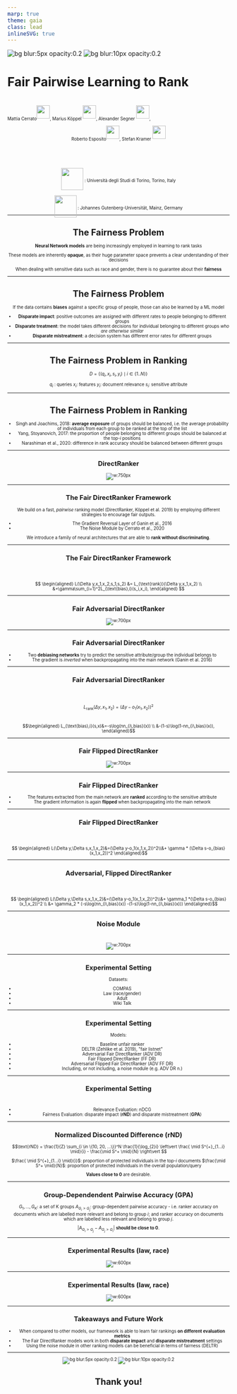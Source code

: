 ```yaml
---
marp: true
theme: gaia
class: lead
inlineSVG: true
---
```




![bg blur:5px opacity:0.2](img/unito.png)
![bg blur:10px opacity:0.2](img/mainz.jpg)

# Fair Pairwise Learning to Rank

<br>
<span style="font-size:0.7em;text-align:center">
Mattia Cerrato<sup><img src="img/unito.png" width="30px"></img></sup>, Marius Köppel <sup><img src="img/mainz.jpg" width="30px"></img></sup></sup>, Alexander Segner <sup><img src="img/mainz.jpg" width="30px"></img></sup>,

Roberto Esposito<sup><img src="img/unito.png" width="30px"></img></sup>, Stefan Kramer <sup><img src="img/mainz.jpg" width="30px"></img></sup>

<br><br>

<div><img src="img/unito.png" width="50px" style="text-align:center;position:relative;top:18px"></img> : Università degli Studi di Torino, Torino, Italy

<img src="img/mainz.jpg" width="50px" style="text-align:center;position:relative;top:18px"></img> : Johannes Gutenberg-Universität, Mainz, Germany

</span>


--- 

<!-- paginate: true -->
<!-- footer: Cerrato et al., Fair Pairwise Learning to Rank. DSAA 2020.
-->

# The Fairness Problem

**Neural Network models** are being increasingly employed in learning to rank tasks

These models are inherently **opaque**, as their huge parameter space prevents a clear understanding of their decisions

When dealing with sensitive data such as race and gender, there is no guarantee about their **fairness**

---

# The Fairness Problem

If the data contains **biases** against a specific group of people, those can also be learned by a ML model

* **Disparate impact**: positive outcomes are assigned with different rates to people belonging to different groups
* **Disparate treatment**: the model takes different decisions for individual belonging to different groups *who are otherwise similar*
* **Disparate mistreatment**: a decision system has different error rates for different groups

---

# The Fairness Problem in Ranking

$$ D = \{(q_i, x_i, s_i, y_i) \;\mid\; i \in \{1 .. N\}\} $$

$q_i$ : queries
$x_i$: features
$y_i$: document relevance
$s_i$: sensitive attribute

---

# The Fairness Problem in Ranking

* Singh and Joachims, 2018: **average exposure** of groups should be balanced, i.e. the average probability of individuals from each group to be ranked at the top of the list
* Yang, Stoyanovich, 2017: the proportion of people belonging to different groups should be balanced at the top-$i$ positions
* Narashiman et al., 2020: difference in rank accuracy should be balanced between different groups

---

## DirectRanker

![w:750px](img/ranker_base.png)


---

## The Fair DirectRanker Framework

We build on a fast, *pairwise* ranking model (DirectRanker, Köppel et al. 2019) by employing different strategies to encourage fair outputs.

* The Gradient Reversal Layer of Ganin et al., 2016
* The Noise Module by Cerrato et al., 2020

We introduce a family of neural architectures that are able to **rank without discriminating**.

---

## The Fair DirectRanker Framework

<br><br>

$$
\begin{aligned}
L(\Delta y,x_1,x_2,s_1,s_2) &= L_{\text{rank}}(\Delta y,x_1,x_2) \\ &+\gamma\sum_{i=1}^2L_{\text{bias},i}(s_i,x_i),
\end{aligned}
$$

---

## Fair Adversarial DirectRanker

![w:700px](img/ranker_adv.png)


---

## Fair Adversarial DirectRanker

* Two **debiasing networks** try to predict the sensitive attribute/group the individual belongs to
* The gradient is *inverted* when backpropagating into the main network (Ganin et al. 2016)

---

## Fair Adversarial DirectRanker
<br>
<br>

$$L_{\text{rank}}(\Delta y,x_1,x_2)=(\Delta y-o_1(x_1,x_2))^2$$
<br>

$$\begin{aligned}
L_{\text{bias},i}(s,x)&=-s\log(nn_{i\,bias}(x)) \\ &-(1-s)\log(1-nn_{i\,bias}(x)),
\end{aligned}$$

---

## Fair Flipped DirectRanker

![w:700px](img/ranker_flip.png)


---

## Fair Flipped DirectRanker

* The features extracted from the main network are **ranked** according to the sensitive attribute
* The gradient information is again **flipped** when backpropagating into the main network

---

## Fair Flipped DirectRanker

<br><br>

$$
\begin{aligned}
L(\Delta y,\Delta s,x_1,x_2)&=(\Delta y-o_1(x_1,x_2))^2\\&+ \gamma * (\Delta s-o_{bias}(x_1,x_2))^2 
\end{aligned}$$


---

## Adversarial, Flipped DirectRanker

<br> <br>


$$
\begin{aligned}
L(\Delta y,\Delta s,x_1,x_2)&=(\Delta y-o_1(x_1,x_2))^2\\&+ \gamma_1 *(\Delta s-o_{bias}(x_1,x_2))^2 \\ &+ \gamma_2 * (-s\log(nn_{i\,bias}(x)) -(1-s)\log(1-nn_{i\,bias}(x)))
\end{aligned}$$

---

## Noise Module
<br>

![w:700px](img/noise-model.png)

---

## Experimental Setting

Datasets:

* COMPAS
* Law (race/gender)
* Adult
* Wiki Talk

---

## Experimental Setting

Models:

* Baseline unfair ranker
* DELTR (Zehlike et al. 2019), "fair listnet"
* Adversarial Fair DirectRanker (ADV DR)
* Fair Flipped DirectRanker (FF DR)
* Adversarial Flipped Fair DirectRanker (ADV FF DR)
* Including, or not including, a noise module (e.g. ADV DR n.)

---

## Experimental Setting

<br>

* Relevance Evaluation: nDCG
* Fairness Evaluation: disparate impact (**rND**) and disparate mistreatment (**GPA**)

---


## Normalized Discounted Difference (rND)

$$\text{rND} = \frac{1}{Z} \sum_{i \in \{10, 20, ...\}}^N \frac{1}{\log_{2}i} \left\vert \frac{ \mid S^{+}_{1...i} \mid}{i} - \frac{\mid S^+ \mid}{N} \right\vert $$

$\frac{ \mid S^{+}_{1...i} \mid}{i}$: proportion of protected individuals in the top-$i$ documents
$\frac{\mid S^+ \mid}{N}$: proportion of protected individuals in the overall population/query

**Values close to 0** are desirable.

---

## Group-Dependendent Pairwise Accuracy (GPA)

$G_1, ..., G_K$: a set of K groups
$A_{G_i > G_j}$: group-dependent pairwise accuracy - i.e. ranker accuracy on documents which are labelled more relevant and belong to group $i$; and ranker accuracy on documents which are labelled less relevant and belong to group $j$.

$|A_{G_i > G_j} - A_{G_j > G_i}|$ **should be close to 0**.

---

## Experimental Results (law, race)

![w:600px](img/law-race_ranker_2d_plot.pdf.png)

---

## Experimental Results (law, race)

![w:600px](img/law-race_ranker1-GPAFFDR_ADV_2d_plot_gpa.pdf.png)

---

## Takeaways and Future Work

* When compared to other models, our framework is able to learn fair rankings **on different evaluation metrics**
* The Fair DirectRanker models work in both **disparate impact** and **disparate mistreatment** settings
* Using the noise module in other ranking models can be beneficial in terms of fairness (DELTR)

---

![bg blur:5px opacity:0.2](img/unito.png)
![bg blur:10px opacity:0.2](img/mainz.jpg)

# Thank you!